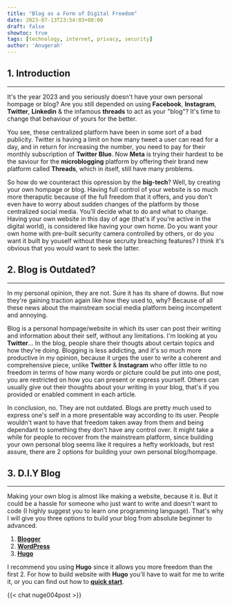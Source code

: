 ```yaml
---
title: "Blog as a Form of Digital Freedom"
date: 2023-07-13T23:54:03+08:00
draft: false
showtoc: true
tags: [technology, internet, privacy, security]
author: 'Anugerah'
---
```

## 1. Introduction
---
It's the year 2023 and you seriously doesn't have your own personal hompage or blog? Are you still depended on using **Facebook**, **Instagram**, **Twitter**, **Linkedin** & the infamous **threads** to act as your "blog"? It's time to change that behaviour of yours for the better.

You see, these centralized platform have been in some sort of a bad publicity. Twitter is having a limit on how many tweet a user can read for a day, and in return for increasing the number, you need to pay for their monthly subscription of **Twitter Blue**. Now **Meta** is trying their hardest to be the saviour for the **microblogging** platform by offering their brand new platform called **Threads**, which in itself, still have many problems.

So how do we counteract this opression by the **big-tech**? Well, by creating your own hompage or blog. Having full control of your website is so much more theraputic because of the full freedom that it offers, and you don't even have to worry about sudden changes of the platform by those centralized social media. You'll decide what to do and what to change. Having your own website in this day of age (that's if you're active in the digital world), is considered like having your own home. Do you want your own home with pre-built security camera controlled by others, or do you want it built by youself without these secruity breaching features? I think it's obvious that you would want to seek the latter.

## 2. Blog is Outdated?
---
In my personal opinion, they are not. Sure it has its share of downs. But now they're gaining traction again like how they used to, why? Because of all these news about the mainstream social media platform being incompetent and annoying.

Blog is a personal hompage/website in which its user can post their writing and information about their self, without any limitations. I'm looking at you **Twitter**... In the blog, people share their thougts about certain topics and how they're doing. Blogging is less addicting, and it's so much more productive in my opinion, because it urges the user to write a coherent and comprehensive piece, unlike **Twitter** & **Instagram** who offer little to no freedom in terms of how many words or picture could be put into one post, you are restricted on how you can present or express yourself. Others can usually give out their thoughts about your writing in your blog, that's if you provided or enabled comment in each article.

In conclusion, no. They are not outdated. Blogs are pretty much used to express one's self in a more presentable way according to its user. People wouldn't want to have that freedom taken away from them and being dependant to something they don't have any control over. It might take a while for people to recover from the mainstream platform, since building your own personal blog seems like it requires a hefty workloads, but rest assure, there are 2 options for building your own personal blog/hompage.

## 3. D.I.Y Blog
---
Making your own blog is almost like making a website, because it is. But it could be a hassle for someone who just want to write and doesn't want to code (I highly suggest you to learn one programming language). That's why I will give you three options to build your blog from absolute beginner to advanced.

1. [**Blogger**](https://www.blogger.com/about/?hl=id)
2. [**WordPress**](https://wordpress.com/)
3. [**Hugo**](https://gohugo.io/)

I recommend you using **Hugo** since it allows you more freedom than the first 2. For how to build website with **Hugo** you'll have to wait for me to write it, or you can find out how to [**quick start**](https://gohugo.io/getting-started/quick-start/).

{{< chat nuge004post >}}